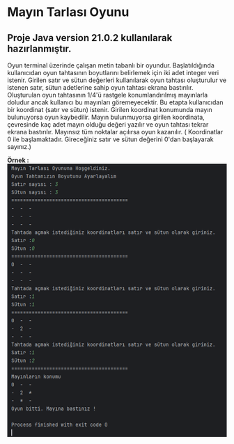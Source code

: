 # Mayın Tarlası Oyunu

## Proje Java version 21.0.2 kullanılarak hazırlanmıştır.

Oyun terminal üzerinde çalışan metin tabanlı bir oyundur. Başlatıldığında kullanıcıdan oyun tahtasının boyutlarını
belirlemek için iki adet integer veri istenir.
Girilen satır ve sütun değerleri kullanılarak oyun tahtası oluşturulur ve istenen satır, sütun adetlerine sahip oyun
tahtası ekrana bastırılır.
Oluşturulan oyun tahtasının 1/4'ü rastgele konumlandırılmış mayınlarla doludur ancak kullanıcı bu mayınları
göremeyecektir. Bu etapta kullanıcıdan bir koordinat (satır ve sütun) istenir.
Girilen koordinat konumunda mayın bulunuyorsa oyun kaybedilir. Mayın bulunmuyorsa girilen koordinata, çevresinde kaç
adet mayın olduğu değeri yazılır ve oyun tahtası tekrar ekrana bastırılır.
Mayınsız tüm noktalar açılırsa oyun kazanılır. ( Koordinatlar 0 ile başlamaktadır. Gireceğiniz satır ve sütun değerini
0'dan başlayarak sayınız.)

**Örnek :**
![Örnek Görsel:](https://github.com/MuhammedAhmedDogan/MineSweeper/blob/master/MinesweeperImage.png)
